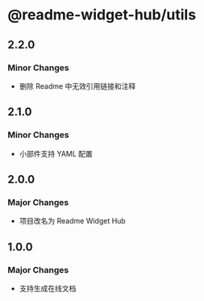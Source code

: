 # @readme-widget-hub/utils

## 2.2.0

### Minor Changes

- 删除 Readme 中无效引用链接和注释

## 2.1.0

### Minor Changes

- 小部件支持 YAML 配置

## 2.0.0

### Major Changes

- 项目改名为 Readme Widget Hub

## 1.0.0

### Major Changes

- 支持生成在线文档
